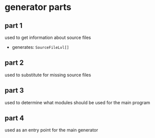 # generator parts
## part 1
used to get information about source files
+ generates: `SourceFileLvl[]`
## part 2
used to substitute for missing source files
## part 3
used to determine what modules should be used for the main program
## part 4
used as an entry point for the main generator
